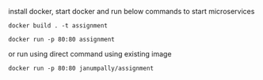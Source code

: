 install docker, start docker and run below commands to start microservices

```docker build . -t assignment```

```docker run -p 80:80 assignment```

or run using direct command using existing image

```docker run -p 80:80 janumpally/assignment```
